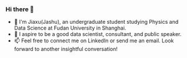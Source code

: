 ### Hi there 👋

- 🔭 I'm Jiaxu(Jashu), an undergraduate student studying Physics and Data Science at Fudan University in Shanghai.
- 🌱 I aspire to be a good data scientist, consultant, and public speaker.
- 📫 Feel free to connect me on LinkedIn or send me an email. Look forward to another insightful conversation!

<!--
**jiaxu-feng/jiaxu-feng** is a ✨ _special_ ✨ repository because its `README.md` (this file) appears on your GitHub profile.

Here are some ideas to get you started:


- 🌱 I’m currently learning ...
- 👯 I’m looking to collaborate on ...
- 🤔 I’m looking for help with ...
- 💬 Ask me about ...
- ⚡ Fun fact: ...
-->
